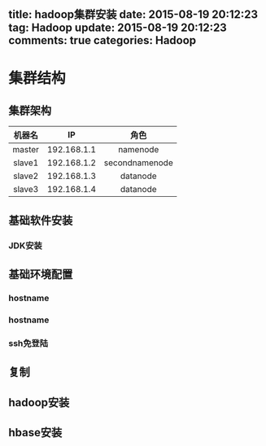 title: hadoop集群安装
date: 2015-08-19 20:12:23
tag: Hadoop
update: 2015-08-19 20:12:23
comments: true
categories: Hadoop
---

# 集群结构

## 集群架构

|机器名 | IP | 角色 |
| :----:|:----:| :----:|
| master |192.168.1.1|namenode|
| slave1 | 192.168.1.2|secondnamenode|
| slave2 | 192.168.1.3| datanode|
| slave3 | 192.168.1.4| datanode |

<!-- more -->

## 基础软件安装
### JDK安装


## 基础环境配置

### hostname


### hostname

### ssh免登陆

## 复制

## hadoop安装

## hbase安装
